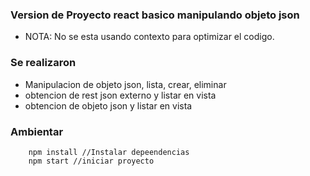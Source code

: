 ### Version de Proyecto react basico manipulando objeto json
* NOTA: No se esta usando contexto para optimizar el codigo.

### Se realizaron
* Manipulacion de objeto json, lista, crear, eliminar
* obtencion de rest json externo y listar en vista
* obtencion de objeto json y listar en vista

### Ambientar
```
    npm install //Instalar depeendencias
    npm start //iniciar proyecto
```